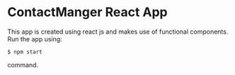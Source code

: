 # ContactManger React App
  This app is created using react js and makes use of functional components.  
Run the app using:
 ```console
 $ npm start
  ```
  command.

